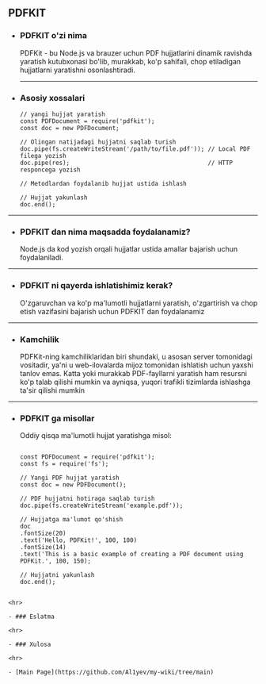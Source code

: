 ## PDFKIT

- ### **PDFKIT** o'zi nima

  PDFKit - bu Node.js va brauzer uchun PDF hujjatlarini dinamik ravishda yaratish kutubxonasi bo'lib, murakkab, ko'p sahifali, chop etiladigan hujjatlarni yaratishni osonlashtiradi.
  <hr>

- ### Asosiy xossalari

  ```
  // yangi hujjat yaratish
  const PDFDocument = require('pdfkit');
  const doc = new PDFDocument;

  // Olingan natijadagi hujjatni saqlab turish
  doc.pipe(fs.createWriteStream('/path/to/file.pdf')); // Local PDF filega yozish
  doc.pipe(res);                                       // HTTP responcega yozish

  // Metodlardan foydalanib hujjat ustida ishlash

  // Hujjat yakunlash
  doc.end();
  ```

<hr>

- ### **PDFKIT** dan nima maqsadda foydalanamiz?
  Node.js da kod yozish orqali hujjatlar ustida amallar bajarish uchun foydalaniladi.

<hr>

- ### **PDFKIT** ni qayerda ishlatishimiz kerak?
  O'zgaruvchan va ko'p ma'lumotli hujjatlarni yaratish, o'zgartirish va chop etish vazifasini bajarish uchun PDFKIT dan foydalanamiz

<hr>

- ### Kamchilik
  PDFKit-ning kamchiliklaridan biri shundaki, u asosan server tomonidagi vositadir, ya'ni u web-ilovalarda mijoz tomonidan ishlatish uchun yaxshi tanlov emas. Katta yoki murakkab PDF-fayllarni yaratish ham resursni ko'p talab qilishi mumkin va ayniqsa, yuqori trafikli tizimlarda ishlashga ta'sir qilishi mumkin

<hr>

- ### **PDFKIT** ga misollar

  Oddiy qisqa ma'lumotli hujjat yaratishga misol:

  ```

  const PDFDocument = require('pdfkit');
  const fs = require('fs');

  // Yangi PDF hujjat yaratish
  const doc = new PDFDocument();

  // PDF hujjatni hotiraga saqlab turish
  doc.pipe(fs.createWriteStream('example.pdf'));

  // Hujjatga ma'lumot qo'shish
  doc
  .fontSize(20)
  .text('Hello, PDFKit!', 100, 100)
  .fontSize(14)
  .text('This is a basic example of creating a PDF document using PDFKit.', 100, 150);

  // Hujjatni yakunlash
  doc.end();
  ```

```

<hr>

- ### Eslatma

<hr>

- ### Xulosa

<hr>

- [Main Page](https://github.com/Al1yev/my-wiki/tree/main)
```
